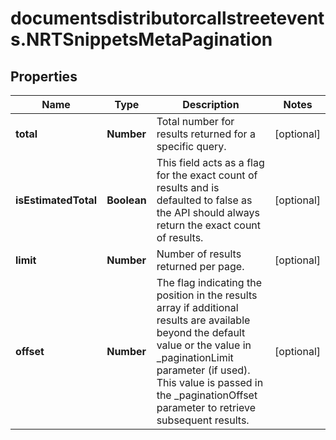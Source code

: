 # documentsdistributorcallstreetevents.NRTSnippetsMetaPagination

## Properties

Name | Type | Description | Notes
------------ | ------------- | ------------- | -------------
**total** | **Number** | Total number for results returned for a specific query. | [optional] 
**isEstimatedTotal** | **Boolean** | This field acts as a flag for the exact count of results and is defaulted to false as the API should always return the exact count of results. | [optional] 
**limit** | **Number** | Number of results returned per page. | [optional] 
**offset** | **Number** | The flag indicating the position in the results array if additional results are available beyond the default value or the value in _paginationLimit parameter (if used). This value is passed in the _paginationOffset parameter to retrieve subsequent results. | [optional] 



